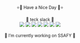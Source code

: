 
<!-- ![header](https://capsule-render.vercel.app/api?type=egg&text=Welcome!&color=gradient&height=200&fontAlignY=40) -->

<div align="center">
  ⭐👋 Have a Nice Day 👋⭐
  <br/>
  <br/>
  🎇 teck slack 🎇
  <br/>
  <img src="https://img.shields.io/badge/python-3776AB?style=flat-square&logo=python&logoColor=white"/>
  <img src="https://img.shields.io/badge/javascript-3776AB?style=flat-square&logo=javascript&logoColor=white"/>
  <img src="https://img.shields.io/badge/html-3776AB?style=flat-square&logo=html&logoColor=white"/>
  <img src="https://img.shields.io/badge/css-3776AB?style=flat-square&logo=css&logoColor=white"/>
  <img src="https://img.shields.io/badge/vue-3776AB?style=flat-square&logo=vue&logoColor=white"/>
  <img src="https://img.shields.io/badge/react-3776AB?style=flat-square&logo=react&logoColor=white"/>
  <img src="https://img.shields.io/badge/django-3776AB?style=flat-square&logo=django&logoColor=white"/>
  <br/>
  <br/>
  🔭 I’m currently working on SSAFY 🔭

</div>


<!--
**DaewonKim-98/DaewonKim-98** is a ✨ _special_ ✨ repository because its `README.md` (this file) appears on your GitHub profile.

Here are some ideas to get you started:

- 🔭 I’m currently working on ...
- 🌱 I’m currently learning ...
- 👯 I’m looking to collaborate on ...
- 🤔 I’m looking for help with ...
- 💬 Ask me about ...
- 📫 How to reach me: ...
- 😄 Pronouns: ...
- ⚡ Fun fact: ...
-->
